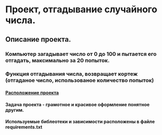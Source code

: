 # Проект, отгадывание случайного числа.
## Описание проекта.
### Компьютер загадывает число от 0 до 100 и пытается его отгадать, максимально за 20 попыток. 
### Функция отгадывания числа, возвращает кортеж (отгаданое число, использованое количество попыток)
#### [Расположение проекта](https://github.com/chaos1727/test_DS/tree/main/Random_number)
#### Задача проекта - грамотное и красивое оформление понятное другим.
#### Используемые библеотеки и зависимости расположены в файле requirements.txt